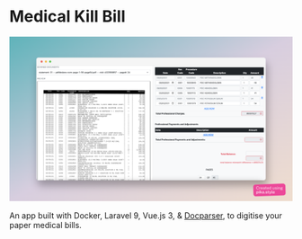 # Medical Kill Bill

![app scrrenshot](screenshot.png?raw=true)

An app built with Docker, Laravel 9, Vue.js 3, & [Docparser](https://docparser.com), to digitise your paper medical bills.
